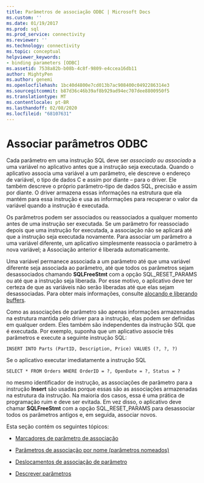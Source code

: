 ```yaml
---
title: Parâmetros de associação ODBC | Microsoft Docs
ms.custom: ''
ms.date: 01/19/2017
ms.prod: sql
ms.prod_service: connectivity
ms.reviewer: ''
ms.technology: connectivity
ms.topic: conceptual
helpviewer_keywords:
- binding parameters [ODBC]
ms.assetid: 7538a82b-b08b-4c8f-9809-e4ccea16db11
author: MightyPen
ms.author: genemi
ms.openlocfilehash: 1bc40d4800e7cd013b7ac908400c0492286314e3
ms.sourcegitcommit: b87d36c46b39af8b929ad94ec707dee8800950f5
ms.translationtype: MT
ms.contentlocale: pt-BR
ms.lasthandoff: 02/08/2020
ms.locfileid: "68107631"
---
```

# <a name="binding-parameters-odbc"></a>Associar parâmetros ODBC
Cada parâmetro em uma instrução SQL deve ser *associado ou associado* a uma variável no aplicativo antes que a instrução seja executada. Quando o aplicativo associa uma variável a um parâmetro, ele descreve o endereço de variável, o tipo de dados C e assim por diante – para o driver. Ele também descreve o próprio parâmetro-tipo de dados SQL, precisão e assim por diante. O driver armazena essas informações na estrutura que ela mantém para essa instrução e usa as informações para recuperar o valor da variável quando a instrução é executada.  
  
 Os parâmetros podem ser associados ou reassociados a qualquer momento antes de uma instrução ser executada. Se um parâmetro for reassociado depois que uma instrução for executada, a associação não se aplicará até que a instrução seja executada novamente. Para associar um parâmetro a uma variável diferente, um aplicativo simplesmente reassocia o parâmetro à nova variável; a Associação anterior é liberada automaticamente.  
  
 Uma variável permanece associada a um parâmetro até que uma variável diferente seja associada ao parâmetro, até que todos os parâmetros sejam desassociados chamando **SQLFreeStmt** com a opção SQL_RESET_PARAMS ou até que a instrução seja liberada. Por esse motivo, o aplicativo deve ter certeza de que as variáveis não serão liberadas até que elas sejam desassociadas. Para obter mais informações, consulte [alocando e liberando buffers](../../../odbc/reference/develop-app/allocating-and-freeing-buffers.md).  
  
 Como as associações de parâmetro são apenas informações armazenadas na estrutura mantida pelo driver para a instrução, elas podem ser definidas em qualquer ordem. Eles também são independentes da instrução SQL que é executada. Por exemplo, suponha que um aplicativo associe três parâmetros e execute a seguinte instrução SQL:  
  
```  
INSERT INTO Parts (PartID, Description, Price) VALUES (?, ?, ?)  
```  
  
 Se o aplicativo executar imediatamente a instrução SQL  
  
```  
SELECT * FROM Orders WHERE OrderID = ?, OpenDate = ?, Status = ?  
```  
  
 no mesmo identificador de instrução, as associações de parâmetro para a instrução **Insert** são usadas porque essas são as associações armazenadas na estrutura da instrução. Na maioria dos casos, essa é uma prática de programação ruim e deve ser evitada. Em vez disso, o aplicativo deve chamar **SQLFreeStmt** com a opção SQL_RESET_PARAMS para desassociar todos os parâmetros antigos e, em seguida, associar novos.  
  
 Esta seção contém os seguintes tópicos:  
  
-   [Marcadores de parâmetro de associação](../../../odbc/reference/develop-app/binding-parameter-markers.md)  
  
-   [Parâmetros de associação por nome (parâmetros nomeados)](../../../odbc/reference/develop-app/binding-parameters-by-name-named-parameters.md)  
  
-   [Deslocamentos de associação de parâmetro](../../../odbc/reference/develop-app/parameter-binding-offsets.md)  
  
-   [Descrever parâmetros](../../../odbc/reference/develop-app/describing-parameters.md)
